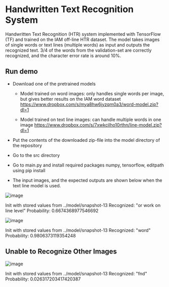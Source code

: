 # Handwritten Text Recognition System
Handwritten Text Recognition (HTR) system implemented with TensorFlow (TF) and trained on the IAM off-line HTR dataset. The model takes images of single words or text lines (multiple words) as input and outputs the recognized text. 3/4 of the words from the validation-set are correctly recognized, and the character error rate is around 10%.

## Run demo
+ Download one of the pretrained models
    + Model trained on word images: only handles single words per image, but gives better results on the IAM word dataset
      https://www.dropbox.com/s/mya8hw6jyzqm0a3/word-model.zip?dl=1
      
    + Model trained on text line images: can handle multiple words in one image
      https://www.dropbox.com/s/7xwkcilho10rthn/line-model.zip?dl=1
      
+ Put the contents of the downloaded zip-file into the model directory of the repository
+ Go to the src directory 
+ Go to main.py and install required packages numpy, tensorflow, editpath using pip install
+ The input images, and the expected outputs are shown below when the text line model is used.

![image](https://user-images.githubusercontent.com/109460490/224541233-70854301-21b6-4890-ac05-2e0254b61cba.png)

Init with stored values from ../model/snapshot-13
Recognized: "or work on line level"
Probability: 0.6674368977546692

![image](https://user-images.githubusercontent.com/109460490/224541221-5febe748-4b36-4d29-9d31-cc81e865c387.png)

Init with stored values from ../model/snapshot-13
Recognized: "word"
Probability: 0.9806373119354248

## Unable to Recognize Other Images

![image](https://user-images.githubusercontent.com/109460490/224543868-a39a063a-316e-4da9-950f-c1e4a7a29462.png)

Init with stored values from ../model/snapshot-13
Recognized: "fnd"
Probability: 0.026317203417420387
